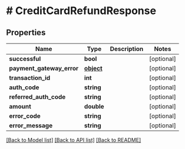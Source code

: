 # # CreditCardRefundResponse

## Properties

Name | Type | Description | Notes
------------ | ------------- | ------------- | -------------
**successful** | **bool** |  | [optional] 
**payment_gateway_error** | [**object**](.md) |  | [optional] 
**transaction_id** | **int** |  | [optional] 
**auth_code** | **string** |  | [optional] 
**referred_auth_code** | **string** |  | [optional] 
**amount** | **double** |  | [optional] 
**error_code** | **string** |  | [optional] 
**error_message** | **string** |  | [optional] 

[[Back to Model list]](../../README.md#documentation-for-models) [[Back to API list]](../../README.md#documentation-for-api-endpoints) [[Back to README]](../../README.md)


